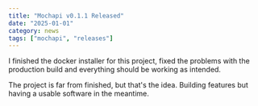 ```yaml
---
title: "Mochapi v0.1.1 Released"
date: "2025-01-01"
category: news
tags: ["mochapi", "releases"]
---
```


I finished the docker installer for this project, fixed the problems
with the production build and everything should be working as intended.

The project is far from finished, but that's the idea. Building features
but having a usable software in the meantime.